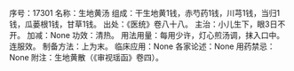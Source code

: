 序号：17301
名称：生地黄汤
组成：干生地黄1钱，赤芍药1钱，川芎1钱，当归1钱，瓜蒌根1钱，甘草1钱。
出处：《医统》卷八十八。
主治：小儿生下，眼3日不开。
加减：None
功效：清热。
用法用量：每用少许，灯心煎汤调，抹入口中。连服效。
制备方法：上为末。
临床应用：None
各家论述：None
用药禁忌：None
附注：生地黄散（《审视瑶函》卷四）。
